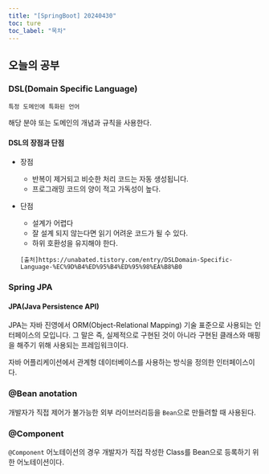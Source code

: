 ```yaml
---
title: "[SpringBoot] 20240430"
toc: ture
toc_label: "목차"
---
```


## 오늘의 공부

### DSL(Domain Specific Language)

`특정 도메인에 특화된 언어`

해당 분야 또는 도메인의 개념과 규칙을 사용한다.

#### DSL의 장점과 단점

- 장점

  - 반복이 제거되고 비슷한 처리 코드는 자동 생성됩니다.
  - 프로그래밍 코드의 양이 적고 가독성이 높다.

- 단점

  - 설계가 어렵다
  - 잘 설계 되지 않는다면 읽기 어려운 코드가 될 수 있다.
  - 하위 호환성을 유지해야 한다.

  `[출처]https://unabated.tistory.com/entry/DSLDomain-Specific-Language-%EC%9D%B4%ED%95%B4%ED%95%98%EA%B8%B0`

### Spring JPA

#### JPA(Java Persistence API)

JPA는 자바 진영에서 ORM(Object-Relational Mapping) 기술 표준으로 사용되는 인터페이스의 모입니다. 그 말은 즉, 실제적으로 구현된 것이 아니라 구현된 클래스와 매핑을 해주기 위해 사용되는 프레임워크이다.

자바 어플리케이션에서 관계형 데이터베이스를 사용하는 방식을 정의한 인터페이스이다.

### @Bean anotation

개발자가 직접 제어가 불가능한 외부 라이브러리등을 `Bean`으로 만들려할 때 사용된다.



### @Component

`@Component` 어노테이션의 경우 개발자가 직접 작성한 Class를 Bean으로 등록하기 위한 어노테이션이다.